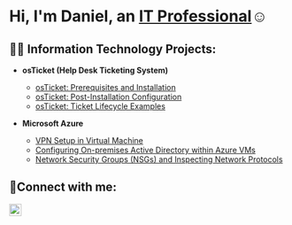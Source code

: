<h1>Hi, I'm Daniel, an <a href="https://linkedin.com/in/dansosa-/">IT Professional</a>☺</h1>

<h2>👨‍💻 Information Technology Projects:</h2>

- **osTicket (Help Desk Ticketing System)**
  - [osTicket: Prerequisites and Installation](https://github.com/DanielRobertSosa/osticket-prereqs)
  - [osTicket: Post-Installation Configuration](https://github.com/DanielRobertSosa/post-install-config)
  - [osTicket: Ticket Lifecycle Examples](https://github.com/DanielRobertSosa/ticket-lifecycle)

- **Microsoft Azure**
  - [VPN Setup in Virtual Machine ](https://github.com/DanielRobertSosa/Setting-UP-A-VPN)
  - [Configuring On-premises Active Directory within Azure VMs](https://github.com/DanielRobertSosa/configure-ad)
  - [Network Security Groups (NSGs) and Inspecting Network Protocols](https://github.com/DanielRobertSosa/azure-network-protocols)


<h2>🤳Connect with me:</h2>


[<img align="left" alt="Josh | LinkedIn" width="22px" src="https://cdn.jsdelivr.net/npm/simple-icons@v3/icons/linkedin.svg" />][linkedin]

[linkedin]: https://linkedin.com/in/dansosa-/
